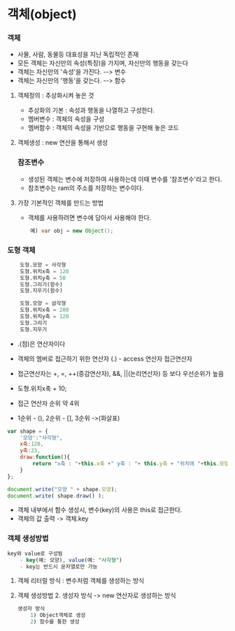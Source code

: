 # 객체(object)
### 객체
- 사물, 사람, 동물등 대표성을 지닌 독립적인 존재
- 모든 객체는 자신만의 속성(특징)을 가지며, 자신만의 행동을 갖는다
- 객체는 자신만의 '속성'을 가진다. --> 변수
- 객체는 자신만의 '행동'을 갖는다. --> 함수


1. 객체정의 : 추상화시켜 놓은 것
    - 추상화의 기본 : 속성과 행동을 나열하고 구성한다.
    - 멤버변수 : 객체의 속성을 구성
    - 멤버함수 : 객체의 속성을 기반으로 행동을 구현해 놓은 코드


2. 객체생성 : new 연산을 통해서 생성
    ### 참조변수
    - 생성된 객체는 변수에 저장하여 사용하는데 이때 변수를 '참조변수'라고 한다.
    - 참조변수는 ram의 주소를 저장하는 변수이다.

3. 가장 기본적인 객체를 만드는 방법
    - 객체를 사용하려면 변수에 담아서 사용해야 한다.
    ```java
        예) var obj = new Object();
    ```

### 도형 객체
```sql
    도형.모양 = 사각형
    도형.위치x축 = 120
    도형.위치y축 = 50 
    도형.그리기(함수)
    도형.지우기(함수)
```
```sql
    도형.모양 = 삼각형
    도형.위치x축 = 200
    도형.위치y축 = 120
    도형.그리기
    도형.지우기
```
- .(점)은 연산자이다

- 객체의 멤버로 접근하기 위한 연산자 (.) - access 연산자 접근연산자

- 접근연산자는 +, =, ++(증감연산자), &&, ||(논리연산자) 등 보다 우선순위가 높음

- 도형.위치x축 + 10;

- 접근 연산자 순위 약 4위

- 1순위 - (), 2순위 - [], 3순위 ->(화살표)

```javascript
var shape = {
    '모양':"사각형",
    x축:120,
    y축:23,
    draw:function(){
        return "x축 : "+this.x축 +" y축 : "+ this.y축 + "위치에 "+this.모양+" 그리기";
    }
};

document.write("모양 " + shape.모양);
document.write( shape.draw() );
```
- 객체 내부에서 함수 생성시, 변수(key)의 사용은 this로 접근한다.
- 객체의 값 출력 ->  객체.key

### 객체 생성방법
```sql
key와 value로 구성됨
    - key(예: 모양), value(예: "사각형")
    - key는 반드시 문자열로만 가능
```

1. 객체 리터럴 방식 : 변수처럼 객체를 생성하는 방식

2. 객체 생성방법 2. 생성자 방식 -> new 연산자로 생성하는 방식
    ```sql
    생성자 방식 
        1) Object객체로 생성
        2) 함수를 통한 생성
    ```